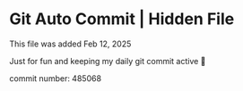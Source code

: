 # Git Auto Commit | Hidden File

This file was added Feb 12, 2025

Just for fun and keeping my daily git commit active 🤪

commit number: 485068
